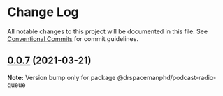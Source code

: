 # Change Log

All notable changes to this project will be documented in this file.
See [Conventional Commits](https://conventionalcommits.org) for commit guidelines.

## [0.0.7](https://github.com/drspacemanphd/podcast-radio-web/compare/@drspacemanphd/podcast-radio-queue@0.0.6...@drspacemanphd/podcast-radio-queue@0.0.7) (2021-03-21)

**Note:** Version bump only for package @drspacemanphd/podcast-radio-queue
